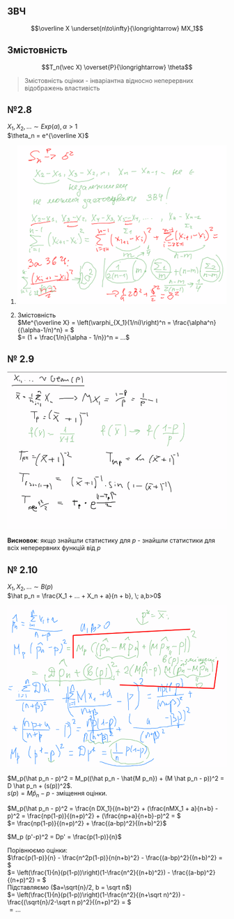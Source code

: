 ## ЗВЧ

$$\overline X \underset{n\to\infty}{\longrightarrow} MX_1$$

## Змістовність

$$T_n(\vec X) \overset{P}{\longrightarrow} \theta$$

> Змістовність оцінки - інваріантна відносно неперервних відображень властивість

## №2.8
$X_1, X_2, ... \sim Exp(\alpha), \alpha>1$  
$\theta_n = e^{\overline X}$

1) ![](sem3_1.png)

2) Змістовність  
    $Me^{\overline X} = \left(\varphi_{X_1}(1/ni)\right)^n = \frac{\alpha^n}{(\alpha-1/n)^n} = $  
    $= (1 + \frac{1/n}{\alpha - 1/n})^n = ...$

## № 2.9
![](sem3_2.png)

**Висновок**: якщо знайшли статистику для $p$ - знайшли статистики для всіх неперервних функцій від $p$

## № 2.10
$X_1, X_2, ... \sim B(p)$  
$\hat p_n = \frac{X_1 + ... + X_n + a}{n + b}, \; a,b>0$

![](sem3_3.png)

$M_p(\hat p_n - p)^2 = M_p((\hat p_n - \hat{M p_n}) + (M \hat p_n - p))^2 = D \hat p_n + (s(p))^2$.  
$s(p) = M \hat p_n - p$ - зміщення оцінки.

$M_p(\hat p_n - p)^2 = \frac{n DX_1}{(n+b)^2} + (\frac{nMX_1 + a}{n+b} - p)^2 = \frac{np(1-p)}{(n+p)^2} + (\frac{np+a}{n+b}-p)^2 = $  
$= \frac{np(1-p)}{(n+p)^2} + \frac{(a-bp)^2}{(n+b)^2}$

$M_p (p'-p)^2 = Dp' = \frac{p(1-p)}{n}$

Порівнюємо оцінки:  
$\frac{p(1-p)}{n} - \frac{n^2p(1-p)}{n(n+b)^2} - \frac{(a-bp)^2}{(n+b)^2} = $  
$= \left(\frac{1}{n}(p(1-p))\right)(1-\frac{n^2}{(n+b)^2}) - \frac{(a-bp)^2}{(n+p)^2} = $  
Підставляємо ($a=\sqrt{n}/2, b = \sqrt n$)  
$= \left(\frac{1}{n}(p(1-p))\right)(1-\frac{n^2}{(n+\sqrt n)^2}) - \frac{(\sqrt{n}/2-\sqrt n p)^2}{(n+p)^2} = $  
$= ...$
